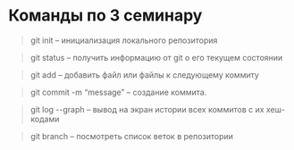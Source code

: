 # Команды по 3 семинару

> git init – инициализация локального репозитория

> git status – получить информацию от git о его текущем состоянии

> git add – добавить файл или файлы к следующему коммиту

> git commit -m “message” – создание коммита.

>git log --graph – вывод на экран истории всех коммитов с их хеш-кодами

>git branch – посмотреть список веток в репозитории